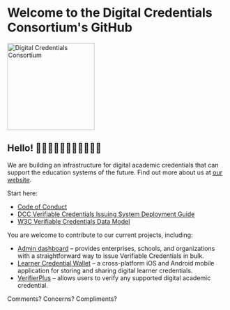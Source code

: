 # Welcome to the Digital Credentials Consortium's GitHub
<img alt="Digital Credentials Consortium" src="https://digitalcredentials.mit.edu/images/DCC_navbar-logo.png" width="200px"/>

## Hello! 👋👋🏿👋🏽👋🏻👋🏾👋🏼
We are building an infrastructure for digital academic credentials that can support the education systems of the future. Find out more about us at [our website](https://digitalcredentials.mit.edu/).

Start here:
* [Code of Conduct](https://wiki.dcconsortium.org/app/page/1SYYIdVWKAdBIBx3BwSFWZKytJ9zPprAZFTbD_7Bfo4Y)
* [DCC Verifiable Credentials Issuing System Deployment Guide](https://github.com/digitalcredentials/docs/blob/main/deployment-guide/DCCDeploymentGuide.md)
* [W3C Verifiable Credentials Data Model](https://github.com/digitalcredentials/vc-data-model)

You are welcome to contribute to our current projects, including:
* [Admin dashboard](https://github.com/digitalcredentials/admin-dashboard?tab=readme-ov-file) – provides  enterprises, schools, and organizations with a straightforward way to issue Verifiable Credentials in bulk.
* [Learner Credential Wallet](https://github.com/digitalcredentials/learner-credential-wallet) – a cross-platform iOS and Android mobile application for storing and sharing digital learner credentials.
* [VerifierPlus](https://github.com/digitalcredentials/web-verifier-plus) – allows users to verify any supported digital academic credential.

Comments? Concerns? Compliments? 
